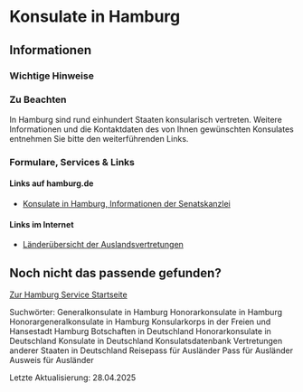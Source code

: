 




Konsulate in Hamburg
====================

Informationen
-------------

### Wichtige Hinweise

### Zu Beachten

In Hamburg sind rund einhundert Staaten konsularisch vertreten. Weitere Informationen und die Kontaktdaten des von Ihnen gewünschten Konsulates entnehmen Sie bitte den weiterführenden Links.

### Formulare, Services & Links

#### Links auf hamburg.de

* [Konsulate in Hamburg, Informationen der Senatskanzlei](https://www.hamburg.de/konsulate/)

#### Links im Internet

* [Länderübersicht der Auslandsvertretungen](https://www.auswaertiges-amt.de/de/ReiseUndSicherheit/vertretungen-anderer-staaten)

Noch nicht das passende gefunden?
---------------------------------

 [Zur Hamburg Service Startseite](/service/)

Suchwörter: Generalkonsulate in Hamburg Honorarkonsulate in Hamburg Honorargeneralkonsulate in Hamburg Konsularkorps in der Freien und Hansestadt Hamburg Botschaften in Deutschland Honorarkonsulate in Deutschland Konsulate in Deutschland Konsulatsdatenbank Vertretungen anderer Staaten in Deutschland Reisepass für Ausländer Pass für Ausländer Ausweis für Ausländer

Letzte Aktualisierung: 28.04.2025


